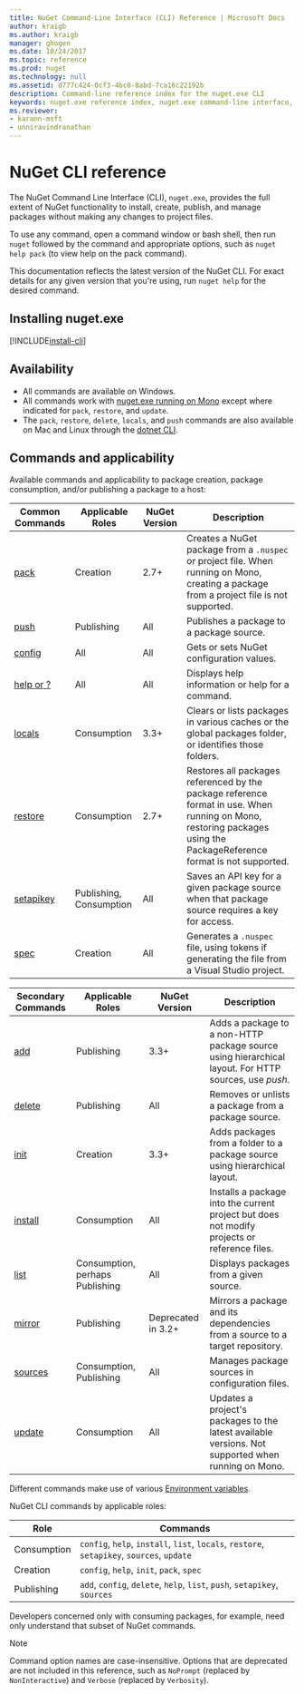```yaml
---
title: NuGet Command-Line Interface (CLI) Reference | Microsoft Docs
author: kraigb
ms.author: kraigb
manager: ghogen
ms.date: 10/24/2017
ms.topic: reference
ms.prod: nuget
ms.technology: null
ms.assetid: d777c424-0cf3-4bc0-8abd-7ca16c22192b
description: Command-line reference index for the nuget.exe CLI
keywords: nuget.exe reference index, nuget.exe command-line interface, nuget.exe CLI, nuget command
ms.reviewer:
- karann-msft
- unniravindranathan
---
```


# NuGet CLI reference

The NuGet Command Line Interface (CLI), `nuget.exe`, provides the full extent of NuGet functionality to install, create, publish, and manage packages without making any changes to project files.

To use any command, open a command window or bash shell, then run `nuget` followed by the command and appropriate options, such as `nuget help pack` (to view help on the pack command).

This documentation reflects the latest version of the NuGet CLI. For exact details for any given version that you're using,  run `nuget help` for the desired command.

## Installing nuget.exe

[!INCLUDE[install-cli](../includes/install-cli.md)]

## Availability

- All commands are available on Windows.
- All commands work with [nuget.exe running on Mono](../guides/install-nuget.md#mac-osx-and-linux) except where indicated for `pack`, `restore`, and `update`.
- The `pack`, `restore`, `delete`, `locals`, and `push` commands are also available on Mac and Linux through the [dotnet CLI](dotnet-Commands.md).

## Commands and applicability

Available commands and applicability to package creation, package consumption, and/or publishing a package to a host:

| Common Commands | Applicable Roles | NuGet Version | Description |
| --- | --- | --- | --- |
| [pack](cli-ref-pack.md) | Creation | 2.7+ | Creates a NuGet package from a `.nuspec` or project file. When running on Mono, creating a package from a project file is not supported. |
| [push](cli-ref-push.md) | Publishing | All | Publishes a package to a package source. |
| [config](cli-ref-config.md) | All | All | Gets or sets NuGet configuration values. |
| [help or ?](cli-ref-help.md) | All | All | Displays help information or help for a command. |
| [locals](cli-ref-locals.md) | Consumption | 3.3+ | Clears or lists packages in various caches or the global packages folder, or identifies those folders. |
| [restore](cli-ref-restore.md) | Consumption | 2.7+ | Restores all packages referenced by the package reference format in use. When running on Mono, restoring packages using the PackageReference format is not supported. |
| [setapikey](cli-ref-setapikey.md) | Publishing, Consumption | All | Saves an API key for a given package source when that package source requires a key for access. |
| [spec](cli-ref-spec.md) | Creation | All | Generates a `.nuspec` file, using tokens if generating the file from a Visual Studio project. |


| Secondary Commands | Applicable Roles | NuGet Version | Description |
| --- | --- | --- | --- |
| [add](cli-ref-add.md) | Publishing | 3.3+ | Adds a package to a non-HTTP package source using hierarchical layout. For HTTP sources, use *push*. |
| [delete](cli-ref-delete.md) | Publishing | All | Removes or unlists a package from a package source. |
| [init](cli-ref-init.md) | Creation | 3.3+ | Adds packages from a folder to a package source using hierarchical layout. |
| [install](cli-ref-install.md) | Consumption | All | Installs a package into the current project but does not modify projects or reference files. |
| [list](cli-ref-list.md) | Consumption, perhaps Publishing | All | Displays packages from a given source. |
| [mirror](cli-ref-mirror.md) | Publishing | Deprecated in 3.2+ | Mirrors a package and its dependencies from a source to a target repository. |
| [sources](cli-ref-sources.md) | Consumption, Publishing | All | Manages package sources in configuration files. |
| [update](cli-ref-update.md) | Consumption | All | Updates a project's packages to the latest available versions. Not supported when running on Mono. |

Different commands make use of various [Environment variables](cli-ref-environment-variables.md).

NuGet CLI commands by applicable roles:

| Role | Commands |
| --- | --- |
| Consumption | `config`, `help`, `install`, `list`, `locals`, `restore`, `setapikey`, `sources`, `update` |
| Creation | `config`, `help`, `init`, `pack`, `spec` |
| Publishing | `add`, `config`, `delete`, `help`, `list`, `push`, `setapikey`, `sources` |

Developers concerned only with consuming packages, for example, need only understand that subset of NuGet commands.

> [!Note]
> Command option names are case-insensitive. Options that are deprecated are not included in this reference, such as `NoPrompt` (replaced by `NonInteractive`) and `Verbose` (replaced by `Verbosity`).
